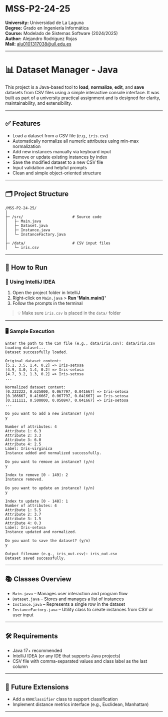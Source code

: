 # MSS-P2-24-25  
**University:** Universidad de La Laguna  
**Degree:** Grado en Ingeniería Informática  
**Course:** Modelado de Sistemas Software (2024/2025)  
**Author:** Alejandro Rodríguez Rojas  
**Mail:** alu0101317038@ull.edu.es

---

# 📊 Dataset Manager - Java

This project is a Java-based tool to **load**, **normalize**, **edit**, and **save** datasets from CSV files using a simple interactive console interface. It was built as part of a university practical assignment and is designed for clarity, maintainability, and extensibility.

---

## ✅ Features

- Load a dataset from a CSV file (e.g., `iris.csv`)
- Automatically normalize all numeric attributes using min-max normalization
- Add new instances manually via keyboard input
- Remove or update existing instances by index
- Save the modified dataset to a new CSV file
- Input validation and helpful prompts
- Clean and simple object-oriented structure

---

## 🗂️ Project Structure

```
/MSS-P2-24-25/
│
├─ /src/                      # Source code
│   ├─ Main.java
│   ├─ Dataset.java
│   ├─ Instance.java
│   └─ InstanceFactory.java
│
├─ /data/                     # CSV input files
│   └─ iris.csv
```

---

## 🚀 How to Run

### 🔧 Using IntelliJ IDEA

1. Open the project folder in IntelliJ
2. Right-click on `Main.java` > **Run 'Main.main()'**
3. Follow the prompts in the terminal

> 💡 Make sure `iris.csv` is placed in the `data/` folder

---

### 🖥️ Sample Execution

```
Enter the path to the CSV file (e.g., data/iris.csv): data/iris.csv
Loading dataset...
Dataset successfully loaded.

Original dataset content:
[5.1, 3.5, 1.4, 0.2] => Iris-setosa
[4.9, 3.0, 1.4, 0.2] => Iris-setosa
[4.7, 3.2, 1.3, 0.2] => Iris-setosa
...

Normalized dataset content:
[0.222222, 0.625000, 0.067797, 0.041667] => Iris-setosa
[0.166667, 0.416667, 0.067797, 0.041667] => Iris-setosa
[0.111111, 0.500000, 0.050847, 0.041667] => Iris-setosa
...

Do you want to add a new instance? (y/n)
y

Number of attributes: 4
Attribute 1: 6.3
Attribute 2: 3.3
Attribute 3: 6.0
Attribute 4: 2.5
Label: Iris-virginica
Instance added and normalized successfully.

Do you want to remove an instance? (y/n)
y

Index to remove [0 - 149]: 2
Instance removed.

Do you want to update an instance? (y/n)
y

Index to update [0 - 148]: 1
Number of attributes: 4
Attribute 1: 5.5
Attribute 2: 3.7
Attribute 3: 1.5
Attribute 4: 0.3
Label: Iris-setosa
Instance updated and normalized.

Do you want to save the dataset? (y/n)
y

Output filename (e.g., iris_out.csv): iris_out.csv
Dataset saved successfully.

```

---

## 📚 Classes Overview

- `Main.java` – Manages user interaction and program flow
- `Dataset.java` – Stores and manages a list of instances
- `Instance.java` – Represents a single row in the dataset
- `InstanceFactory.java` – Utility class to create instances from CSV or user input

---

## 🛠 Requirements

- Java 17+ recommended
- IntelliJ IDEA (or any IDE that supports Java projects)
- CSV file with comma-separated values and class label as the last column

---

## 🧠 Future Extensions

- Add a `KNNClassifier` class to support classification
- Implement distance metrics interface (e.g., Euclidean, Manhattan)


---


    
